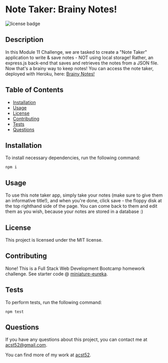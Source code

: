 # Note Taker: Brainy Notes!
![license badge](https://img.shields.io/badge/license-MIT-brightgreen)

## Description

In this Module 11 Challenge, we are tasked to create a "Note Taker" application to write & save notes - NOT using local storage! Rather, an express.js back-end that saves and retrieves the notes from a JSON file. Now that's a brainy way to keep notes! You can access the note taker, deployed with Heroku, here: [Brainy Notes!](https://boiling-scrubland-64436.herokuapp.com/)  

## Table of Contents

* [Installation](#installation)
* [Usage](#usage)
* [License](#license)
* [Contributing](#contributing)
* [Tests](#tests)
* [Questions](#questions)

## Installation

To install necessary dependencies, run the following command: 
```
npm i
```

## Usage

To use this note taker app, simply take your notes (make sure to give them an informative title!), and when you're done, click save - the floppy disk at the top righthand side of the page. You can come back to them and edit them as you wish, because your notes are stored in a database :)

## License

This project is licensed under the MIT license.

## Contributing

None! This is a Full Stack Web Development Bootcamp homework challenge. See starter code @ [miniature-eureka](https://github.com/coding-boot-camp/miniature-eureka).

## Tests

To perform tests, run the following command: 
```
npm test
```

## Questions

If you have any questions about this project, you can contact me at acst52@gmail.com.

You can find more of my work at [acst52](https://github.com/acst52/).

